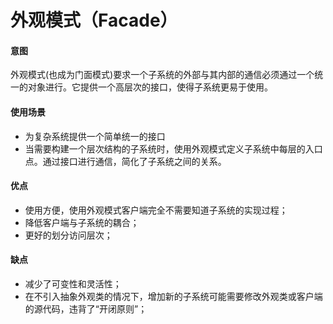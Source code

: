 外观模式（Facade）
===
#### 意图
外观模式(也成为门面模式)要求一个子系统的外部与其内部的通信必须通过一个统一的对象进行。它提供一个高层次的接口，使得子系统更易于使用。

#### 使用场景
* 为复杂系统提供一个简单统一的接口
* 当需要构建一个层次结构的子系统时，使用外观模式定义子系统中每层的入口点。通过接口进行通信，简化了子系统之间的关系。

#### 优点
* 使用方便，使用外观模式客户端完全不需要知道子系统的实现过程；
* 降低客户端与子系统的耦合；
* 更好的划分访问层次；

#### 缺点
* 减少了可变性和灵活性；
* 在不引入抽象外观类的情况下，增加新的子系统可能需要修改外观类或客户端的源代码，违背了“开闭原则”；